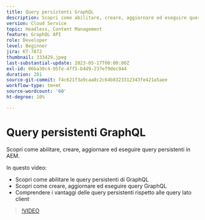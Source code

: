 ```yaml
---
title: Query persistenti GraphQL
description: Scopri come abilitare, creare, aggiornare ed eseguire query persistenti in AEM.
version: Cloud Service
topic: Headless, Content Management
feature: GraphQL API
role: Developer
level: Beginner
jira: KT-7872
thumbnail: 333429.jpeg
last-substantial-update: 2023-05-17T00:00:00Z
exl-id: 06ba38c4-95fe-4ff5-b4d9-237ef9dec944
duration: 281
source-git-commit: f4c621f3a9caa8c2c64b8323312343fe421a5aee
workflow-type: tm+mt
source-wordcount: '60'
ht-degree: 10%

---
```


# Query persistenti GraphQL

Scopri come abilitare, creare, aggiornare ed eseguire query persistenti in AEM.

In questo video:

+ Scopri come abilitare le query persistenti di GraphQL
+ Scopri come creare, aggiornare ed eseguire query GraphQL
+ Comprendere i vantaggi delle query persistenti rispetto alle query lato client

>[!VIDEO](https://video.tv.adobe.com/v/333429?quality=12&learn=on)
